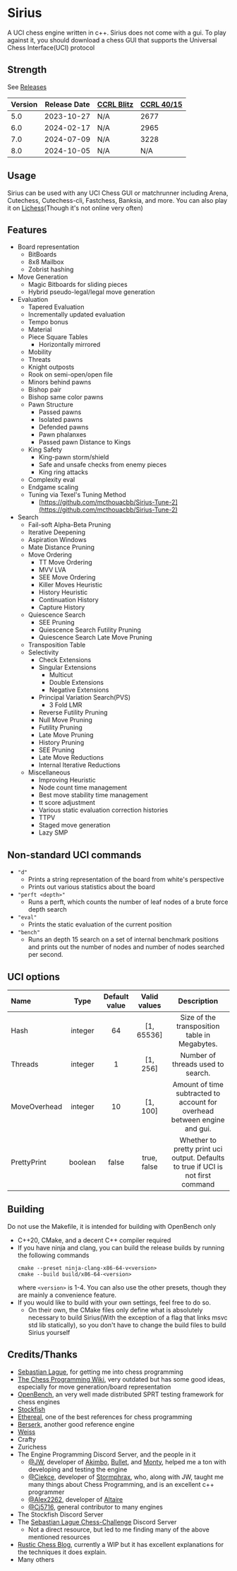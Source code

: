 # Sirius

A UCI chess engine written in c++.
Sirius does not come with a gui. To play against it, you should download a chess GUI that supports the Universal Chess Interface(UCI) protocol

## Strength
See [Releases](https://github.com/mcthouacbb/Sirius/releases)

| Version | Release Date | [CCRL Blitz](https://ccrl.chessdom.com/ccrl/404/) | [CCRL 40/15](https://ccrl.chessdom.com/ccrl/4040/) |
| --- | --- | --- | --- |
| 5.0 | 2023-10-27 | N/A | 2677 |
| 6.0 | 2024-02-17 | N/A | 2965 |
| 7.0 | 2024-07-09 | N/A | 3228 |
| 8.0 | 2024-10-05 | N/A | N/A  |

## Usage
Sirius can be used with any UCI Chess GUI or matchrunner including Arena, Cutechess, Cutechess-cli, Fastchess, Banksia, and more.
You can also play it on [Lichess](https://lichess.org/@/Sirius_Bot)(Though it's not online very often)

## Features
- Board representation
    - BitBoards
    - 8x8 Mailbox
    - Zobrist hashing
- Move Generation
    - Magic Bitboards for sliding pieces
    - Hybrid pseudo-legal/legal move generation
- Evaluation
    - Tapered Evaluation
    - Incrementally updated evaluation
    - Tempo bonus
    - Material
    - Piece Square Tables
      - Horizontally mirrored
    - Mobility
    - Threats
    - Knight outposts
    - Rook on semi-open/open file
    - Minors behind pawns
    - Bishop pair
    - Bishop same color pawns
    - Pawn Structure
        - Passed pawns
        - Isolated pawns
        - Defended pawns
        - Pawn phalanxes
        - Passed pawn Distance to Kings
    - King Safety
        -  King-pawn storm/shield
        -  Safe and unsafe checks from enemy pieces
        -  King ring attacks
    - Complexity eval
    - Endgame scaling
    - Tuning via Texel's Tuning Method
        - [https://github.com/mcthouacbb/Sirius-Tune-2](https://github.com/mcthouacbb/Sirius-Tune-2)
- Search
    - Fail-soft Alpha-Beta Pruning
    - Iterative Deepening
    - Aspiration Windows
    - Mate Distance Pruning
    - Move Ordering
        - TT Move Ordering
        - MVV LVA
        - SEE Move Ordering
        - Killer Moves Heuristic
        - History Heuristic
        - Continuation History
        - Capture History
    - Quiescence Search
        - SEE Pruning
        - Quiescence Search Futility Pruning
        - Quiescence Search Late Move Pruning
    - Transposition Table
    - Selectivity
        - Check Extensions
        - Singular Extensions
            - Multicut
            - Double Extensions
            - Negative Extensions
        - Principal Variation Search(PVS)
            - 3 Fold LMR
        - Reverse Futility Pruning
        - Null Move Pruning
        - Futility Pruning
        - Late Move Pruning
        - History Pruning
        - SEE Pruning
        - Late Move Reductions
        - Internal Iterative Reductions
    - Miscellaneous
      	- Improving Heuristic
      	- Node count time management
        - Best move stability time management
      	- tt score adjustment
      	- Various static evaluation correction histories
        - TTPV
        - Staged move generation
        - Lazy SMP

## Non-standard UCI commands
- `"d"`
    - Prints a string representation of the board from white's perspective
    - Prints out various statistics about the board
- `"perft <depth>"`
    - Runs a perft, which counts the number of leaf nodes of a brute force depth <depth> search
- `"eval"`
    - Prints the static evaluation of the current position
- `"bench"`
    - Runs an depth 15 search on a set of internal benchmark positions and prints out the number of nodes and number of nodes searched per second.

## UCI options
| Name             |  Type   | Default value |       Valid values        | Description                                                                          |
|:-----------------|:-------:|:-------------:|:-------------------------:|:------------------------------------------------------------------------------------:|
| Hash             | integer |      64       |        [1, 65536]         | Size of the transposition table in Megabytes.                                        |
| Threads          | integer |       1       |         [1, 256]          | Number of threads used to search.                                                    |
| MoveOverhead     | integer |      10       |         [1, 100]          | Amount of time subtracted to account for overhead between engine and gui.            |
| PrettyPrint      | boolean |   false       |        true, false        | Whether to pretty print uci output. Defaults to true if UCI is not first command     |

## Building
Do not use the Makefile, it is intended for building with OpenBench only

- C++20, CMake, and a decent C++ compiler required
- If you have ninja and clang, you can build the release builds by running the following commands
  ```
  cmake --preset ninja-clang-x86-64-v<version>
  cmake --build build/x86-64-<version>
  ```
  where `<version>` is 1-4.
  You can also use the other presets, though they are mainly a convenience feature.
- If you would like to build with your own settings, feel free to do so.
    - On their own, the CMake files only define what is absolutely necessary to build Sirius(With the exception of a flag that links msvc std lib statically), so you don't have to change the build files to build Sirius yourself

## Credits/Thanks
- [Sebastian Lague](https://www.youtube.com/@SebastianLague), for getting me into chess programming
- [The Chess Programming Wiki](https://www.chessprogramming.org/), very outdated but has some good ideas, especially for move generation/board representation
- [OpenBench](https://github.com/AndyGrant/OpenBench), an very well made distributed SPRT testing framework for chess engines
- [Stockfish](https://github.com/official-stockfish/Stockfish)
- [Ethereal](https://github.com/AndyGrant/Ethereal), one of the best references for chess programming
- [Berserk](https://github.com/jhonnold/berserk), another good reference engine
- [Weiss](https://github.com/TerjeKir/Weiss)
- Crafty
- Zurichess
- The Engine Programming Discord Server, and the people in it
    - [@JW](https://github.com/jw1912), developer of [Akimbo](https://github.com/jw1912/akimbo), [Bullet](https://github.com/jw1912/bullet), and [Monty](https://github.com/official-monty/Monty), helped me a ton with developing and testing the engine
    - [@Ciekce](https://github.com/ciekce/), developer of [Stormphrax](https://github.com/ciekce/Stormphrax), who, along with JW, taught me many things about Chess Programming, and is an excellent c++ programmer
    - [@Alex2262](https://github.com/Alex2262), developer of [Altaire](https://github.com/Alex2262/AltairChessEngine)
    - [@Cj5716](https://github.com/cj5716/), general contributor to many engines
- The Stockfish Discord Server
- The [Sebastian Lague Chess-Challenge](https://github.com/seblague/Chess-challenge) Discord Server
	- Not a direct resource, but led to me finding many of the above mentioned resources
- [Rustic Chess Blog](https://rustic-chess.org/), currently a WIP but it has excellent explanations for the techniques it does explain.
- Many others

